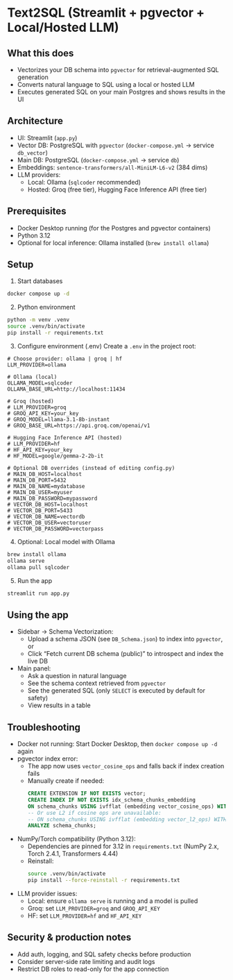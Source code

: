 # Text2SQL (Streamlit + pgvector + Local/Hosted LLM)

## What this does
- Vectorizes your DB schema into `pgvector` for retrieval-augmented SQL generation
- Converts natural language to SQL using a local or hosted LLM
- Executes generated SQL on your main Postgres and shows results in the UI

## Architecture
- UI: Streamlit (`app.py`)
- Vector DB: PostgreSQL with `pgvector` (`docker-compose.yml` → service `db_vector`)
- Main DB: PostgreSQL (`docker-compose.yml` → service `db`)
- Embeddings: `sentence-transformers/all-MiniLM-L6-v2` (384 dims)
- LLM providers:
  - Local: Ollama (`sqlcoder` recommended)
  - Hosted: Groq (free tier), Hugging Face Inference API (free tier)

## Prerequisites
- Docker Desktop running (for the Postgres and pgvector containers)
- Python 3.12
- Optional for local inference: Ollama installed (`brew install ollama`)

## Setup
1) Start databases
```bash
docker compose up -d
```

2) Python environment
```bash
python -m venv .venv
source .venv/bin/activate
pip install -r requirements.txt
```

3) Configure environment (.env)
Create a `.env` in the project root:
```
# Choose provider: ollama | groq | hf
LLM_PROVIDER=ollama

# Ollama (local)
OLLAMA_MODEL=sqlcoder
OLLAMA_BASE_URL=http://localhost:11434

# Groq (hosted)
# LLM_PROVIDER=groq
# GROQ_API_KEY=your_key
# GROQ_MODEL=llama-3.1-8b-instant
# GROQ_BASE_URL=https://api.groq.com/openai/v1

# Hugging Face Inference API (hosted)
# LLM_PROVIDER=hf
# HF_API_KEY=your_key
# HF_MODEL=google/gemma-2-2b-it

# Optional DB overrides (instead of editing config.py)
# MAIN_DB_HOST=localhost
# MAIN_DB_PORT=5432
# MAIN_DB_NAME=mydatabase
# MAIN_DB_USER=myuser
# MAIN_DB_PASSWORD=mypassword
# VECTOR_DB_HOST=localhost
# VECTOR_DB_PORT=5433
# VECTOR_DB_NAME=vectordb
# VECTOR_DB_USER=vectoruser
# VECTOR_DB_PASSWORD=vectorpass
```

4) Optional: Local model with Ollama
```bash
brew install ollama
ollama serve
ollama pull sqlcoder
```

5) Run the app
```bash
streamlit run app.py
```

## Using the app
- Sidebar → Schema Vectorization:
  - Upload a schema JSON (see `DB_Schema.json`) to index into `pgvector`, or
  - Click “Fetch current DB schema (public)” to introspect and index the live DB
- Main panel:
  - Ask a question in natural language
  - See the schema context retrieved from `pgvector`
  - See the generated SQL (only `SELECT` is executed by default for safety)
  - View results in a table

## Troubleshooting
- Docker not running: Start Docker Desktop, then `docker compose up -d` again
- pgvector index error:
  - The app now uses `vector_cosine_ops` and falls back if index creation fails
  - Manually create if needed:
    ```sql
    CREATE EXTENSION IF NOT EXISTS vector;
    CREATE INDEX IF NOT EXISTS idx_schema_chunks_embedding
    ON schema_chunks USING ivfflat (embedding vector_cosine_ops) WITH (lists = 100);
    -- Or use L2 if cosine ops are unavailable:
    -- ON schema_chunks USING ivfflat (embedding vector_l2_ops) WITH (lists = 100);
    ANALYZE schema_chunks;
    ```
- NumPy/Torch compatibility (Python 3.12):
  - Dependencies are pinned for 3.12 in `requirements.txt` (NumPy 2.x, Torch 2.4.1, Transformers 4.44)
  - Reinstall:
    ```bash
    source .venv/bin/activate
    pip install --force-reinstall -r requirements.txt
    ```
- LLM provider issues:
  - Local: ensure `ollama serve` is running and a model is pulled
  - Groq: set `LLM_PROVIDER=groq` and `GROQ_API_KEY`
  - HF: set `LLM_PROVIDER=hf` and `HF_API_KEY`

## Security & production notes
- Add auth, logging, and SQL safety checks before production
- Consider server-side rate limiting and audit logs
- Restrict DB roles to read-only for the app connection
